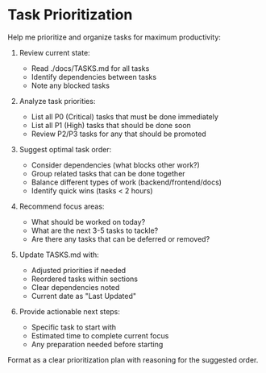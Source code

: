 # Task Prioritization

Help me prioritize and organize tasks for maximum productivity:

1. Review current state:
   - Read ./docs/TASKS.md for all tasks
   - Identify dependencies between tasks
   - Note any blocked tasks

2. Analyze task priorities:
   - List all P0 (Critical) tasks that must be done immediately
   - List all P1 (High) tasks that should be done soon
   - Review P2/P3 tasks for any that should be promoted

3. Suggest optimal task order:
   - Consider dependencies (what blocks other work?)
   - Group related tasks that can be done together
   - Balance different types of work (backend/frontend/docs)
   - Identify quick wins (tasks < 2 hours)

4. Recommend focus areas:
   - What should be worked on today?
   - What are the next 3-5 tasks to tackle?
   - Are there any tasks that can be deferred or removed?

5. Update TASKS.md with:
   - Adjusted priorities if needed
   - Reordered tasks within sections
   - Clear dependencies noted
   - Current date as "Last Updated"

6. Provide actionable next steps:
   - Specific task to start with
   - Estimated time to complete current focus
   - Any preparation needed before starting

Format as a clear prioritization plan with reasoning for the suggested order.